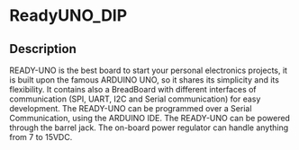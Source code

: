 # ReadyUNO_DIP
## Description
READY-UNO is the best board to start your personal electronics projects, it is built upon the famous ARDUINO UNO, so it shares its simplicity and its flexibility. It contains also a BreadBoard with different interfaces of communication (SPI, UART, I2C and Serial communication) for easy development.
The READY-UNO can be programmed over a Serial Communication, using the ARDUINO IDE.
The READY-UNO can be powered through the barrel jack. The on-board power regulator can handle anything from 7 to 15VDC.
